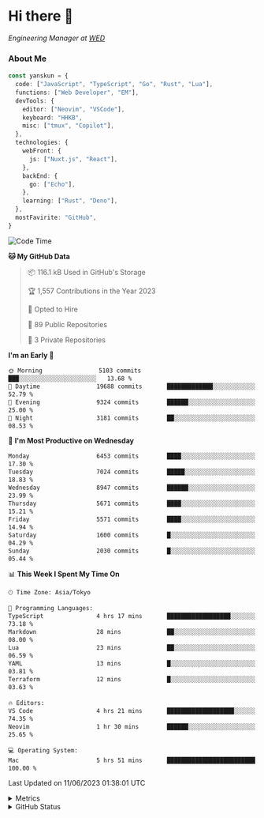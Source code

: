 # Hi there&nbsp;:wave:

<!-- ![Alt text](https://spotify-recently-played-readme.vercel.app/api?user=31kynbuubkiu3r4qh4hjuaglhfay) -->

_Engineering Manager at [WED](https://github.com/wedinc)_

### About Me

```ts
const yanskun = {
  code: ["JavaScript", "TypeScript", "Go", "Rust", "Lua"],
  functions: ["Web Developer", "EM"],
  devTools: {
    editor: ["Neovim", "VSCode"],
    keyboard: "HHKB",
    misc: ["tmux", "Copilot"],
  },
  technologies: {
    webFront: {
      js: ["Nuxt.js", "React"],
    },
    backEnd: {
      go: ["Echo"],
    },
    learning: ["Rust", "Deno"],
  },
  mostFavirite: "GitHub",
}
```

<!--START_SECTION:waka-->
![Code Time](http://img.shields.io/badge/Code%20Time-331%20hrs%2015%20mins-blue)

**🐱 My GitHub Data** 

> 📦 116.1 kB Used in GitHub's Storage 
 > 
> 🏆 1,557 Contributions in the Year 2023
 > 
> 💼 Opted to Hire
 > 
> 📜 89 Public Repositories 
 > 
> 🔑 3 Private Repositories 
 > 
**I'm an Early 🐤** 

```text
🌞 Morning                5103 commits        ███░░░░░░░░░░░░░░░░░░░░░░   13.68 % 
🌆 Daytime                19688 commits       █████████████░░░░░░░░░░░░   52.79 % 
🌃 Evening                9324 commits        ██████░░░░░░░░░░░░░░░░░░░   25.00 % 
🌙 Night                  3181 commits        ██░░░░░░░░░░░░░░░░░░░░░░░   08.53 % 
```
📅 **I'm Most Productive on Wednesday** 

```text
Monday                   6453 commits        ████░░░░░░░░░░░░░░░░░░░░░   17.30 % 
Tuesday                  7024 commits        █████░░░░░░░░░░░░░░░░░░░░   18.83 % 
Wednesday                8947 commits        ██████░░░░░░░░░░░░░░░░░░░   23.99 % 
Thursday                 5671 commits        ████░░░░░░░░░░░░░░░░░░░░░   15.21 % 
Friday                   5571 commits        ████░░░░░░░░░░░░░░░░░░░░░   14.94 % 
Saturday                 1600 commits        █░░░░░░░░░░░░░░░░░░░░░░░░   04.29 % 
Sunday                   2030 commits        █░░░░░░░░░░░░░░░░░░░░░░░░   05.44 % 
```


📊 **This Week I Spent My Time On** 

```text
🕑︎ Time Zone: Asia/Tokyo

💬 Programming Languages: 
TypeScript               4 hrs 17 mins       ██████████████████░░░░░░░   73.18 % 
Markdown                 28 mins             ██░░░░░░░░░░░░░░░░░░░░░░░   08.00 % 
Lua                      23 mins             ██░░░░░░░░░░░░░░░░░░░░░░░   06.59 % 
YAML                     13 mins             █░░░░░░░░░░░░░░░░░░░░░░░░   03.81 % 
Terraform                12 mins             █░░░░░░░░░░░░░░░░░░░░░░░░   03.63 % 

🔥 Editors: 
VS Code                  4 hrs 21 mins       ███████████████████░░░░░░   74.35 % 
Neovim                   1 hr 30 mins        ██████░░░░░░░░░░░░░░░░░░░   25.65 % 

💻 Operating System: 
Mac                      5 hrs 51 mins       █████████████████████████   100.00 % 
```


 Last Updated on 11/06/2023 01:38:01 UTC
<!--END_SECTION:waka-->

<details>
  <summary>Metrics</summary>
  <img src="https://github.com/yanskun/yanskun/blob/main/github-metrics.svg" alt="Metrics">
</details>

<details>
  <summary>GitHub Status</summary>
  <picture>
    <source media="(prefers-color-scheme: dark)" srcset="https://raw.githubusercontent.com/yanskun/yanskun/master/profile-summary-card-output/nord_dark/0-profile-details.svg">
   <img src="https://raw.githubusercontent.com/yanskun/yanskun/master/profile-summary-card-output/default/0-profile-details.svg">
  </picture>
  <br>
  <picture>
    <source media="(prefers-color-scheme: dark)" srcset="https://raw.githubusercontent.com/yanskun/yanskun/master/profile-summary-card-output/nord_dark/1-repos-per-language.svg">
   <img src="https://raw.githubusercontent.com/yanskun/yanskun/master/profile-summary-card-output/default/1-repos-per-language.svg">
  </picture>
  <picture>
    <source media="(prefers-color-scheme: dark)" srcset="https://raw.githubusercontent.com/yanskun/yanskun/master/profile-summary-card-output/nord_dark/2-most-commit-language.svg">
   <img src="https://raw.githubusercontent.com/yanskun/yanskun/master/profile-summary-card-output/default/2-most-commit-language.svg">
  </picture>
  <br>
  <picture>
    <source media="(prefers-color-scheme: dark)" srcset="https://raw.githubusercontent.com/yanskun/yanskun/master/profile-summary-card-output/nord_dark/3-stats.svg">
   <img src="https://raw.githubusercontent.com/yanskun/yanskun/master/profile-summary-card-output/default/3-stats.svg">
  </picture>
  <picture>
    <source media="(prefers-color-scheme: dark)" srcset="https://raw.githubusercontent.com/yanskun/yanskun/master/profile-summary-card-output/nord_dark/4-productive-time.svg">
   <img src="https://raw.githubusercontent.com/yanskun/yanskun/master/profile-summary-card-output/default/4-productive-time.svg">
  </picture>
</details>
